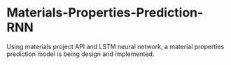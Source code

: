 # Materials-Properties-Prediction-RNN
Using materials project API and LSTM neural network, a material properties prediction model is being design and implemented. 
